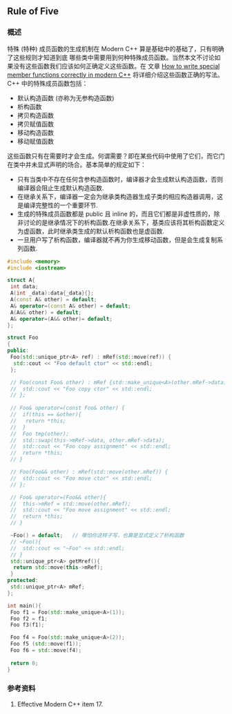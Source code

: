 ## Rule of Five

### 概述

特殊 (特种) 成员函数的生成机制在 Modern C++ 算是基础中的基础了，只有明确了这些规则才知道到底
哪些类中需要用到何种特殊成员函数。当然本文不讨论如果没有这些函数我们应该如何正确定义这些函数。在
文章 [How to write special member functions correctly in modern C++](https://github.com/abcdabcd3899/Dive-Into-Modern-CPP/blob/main/10_smfd.md)
将详细介绍这些函数正确的写法。C++ 中的特殊成员函数包括：

* 默认构造函数 (亦称为无参构造函数)
* 析构函数
* 拷贝构造函数
* 拷贝赋值函数
* 移动构造函数
* 移动赋值函数

这些函数只有在需要时才会生成。何谓需要？即在某些代码中使用了它们，而它门在类中并未显式声明的场合。基本简单的规定如下：

* 只有当类中不存在任何含参构造函数时，编译器才会生成默认构造函数，否则编译器会阻止生成默认构造函数.
* 在继承关系下，编译器一定会为继承类构造器生成子类的相应构造器调用，这是编译完整性的一个重要环节.
* 生成的特殊成员函数都是 public 且 inline 的，而且它们都是非虚性质的，除非讨论的是继承情况下的析构函数.在继承关系下，基类应该将其析构函数定义为虚函数，此时继承类生成的默认析构函数也是虚函数.
* 一旦用户写了析构函数，编译器就不再为你生成移动函数，但是会生成复制系列函数.

```C++
#include <memory>
#include <iostream>

struct A{
 int data;
 A(int _data):data{_data}{};
 A(const A& other) = default;
 A& operator=(const A& other) = default;
 A(A&& other) = default;
 A& operator=(A&& other)= default;
};

struct Foo
{
public:
 Foo(std::unique_ptr<A> ref) : mRef(std::move(ref)) {
  std::cout << "Foo default ctor" << std::endl;
 };

 // Foo(const Foo& other) : mRef {std::make_unique<A>(other.mRef->data)}{
 //  std::cout << "Foo copy ctor" << std::endl;
 // };
 
 // Foo& operator=(const Foo& other) {
 //  if(this == &other){
 //   return *this;
 //  }
 //  Foo tmp(other);
 //  std::swap(this->mRef->data, other.mRef->data);
 //  std::cout << "Foo copy assignment" << std::endl;
 //  return *this;
 // }

 // Foo(Foo&& other) : mRef(std::move(other.mRef)) {
 //  std::cout << "Foo move ctor" << std::endl;
 // };

 // Foo& operator=(Foo&& other){
 //  this->mRef = std::move(other.mRef);
 //  std::cout << "Foo move assignment" << std::endl;
 //  return *this;
 // }

 ~Foo() = default;   // 哪怕你这样子写，也算是显式定义了析构函数
 // ~Foo(){
 //  std::cout << "~Foo" << std::endl;
 // }
 std::unique_ptr<A> getMref(){
  return std::move(this->mRef);
 }
protected:
 std::unique_ptr<A> mRef;
};

int main(){
 Foo f1 = Foo(std::make_unique<A>(1));
 Foo f2 = f1; 
 Foo f3(f1);

 Foo f4 = Foo(std::make_unique<A>(2));
 Foo f5 (std::move(f1));
 Foo f6 = std::move(f4);
 
 return 0;
}
```

### 参考资料

1. Effective Modern C++ item 17.
